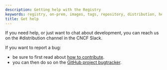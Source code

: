 ```yaml
---
description: Getting help with the Registry
keywords: registry, on-prem, images, tags, repository, distribution, help, 101, TL;DR
title: Get help
---
```


If you need help, or just want to chat about development, you can reach us on the #distribution channel in the CNCF Slack.

If you want to report a bug:

- be sure to first read about [how to contribute](https://github.com/distribution/distribution/blob/master/CONTRIBUTING.md).
- you can then do so on the [GitHub project bugtracker](https://github.com/distribution/distribution/issues).
